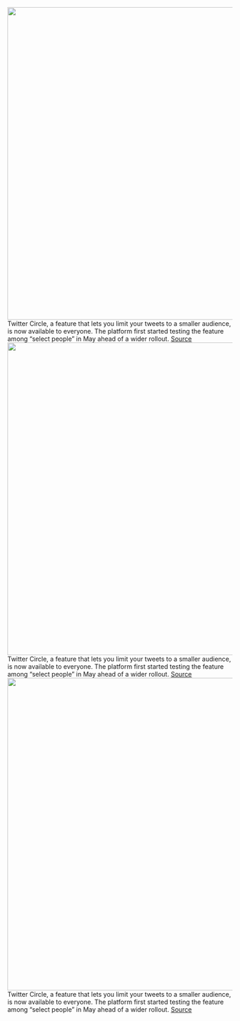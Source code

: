 <img src='https://cdn.vox-cdn.com/thumbor/9V20Fc2tO1sgaWcYiyQy8YdLo4A=/0x0:2160x2160/1200x800/filters:focal(914x527:1258x871)/cdn.vox-cdn.com/uploads/chorus_image/image/71301653/twitter_circle_feature.0.png' width='700px' /><br/>
Twitter Circle, a feature that lets you limit your tweets to a smaller audience, is now available to everyone. The platform first started testing the feature among “select people” in May ahead of a wider rollout.
<a href='https://www.theverge.com/2022/8/30/23328616/twitter-circle-now-available-everyone-limit-tweets-privacy'> Source <a/><img src='https://cdn.vox-cdn.com/thumbor/9V20Fc2tO1sgaWcYiyQy8YdLo4A=/0x0:2160x2160/1200x800/filters:focal(914x527:1258x871)/cdn.vox-cdn.com/uploads/chorus_image/image/71301653/twitter_circle_feature.0.png' width='700px' /><br/>
Twitter Circle, a feature that lets you limit your tweets to a smaller audience, is now available to everyone. The platform first started testing the feature among “select people” in May ahead of a wider rollout.
<a href='https://www.theverge.com/2022/8/30/23328616/twitter-circle-now-available-everyone-limit-tweets-privacy'> Source <a/><img src='https://cdn.vox-cdn.com/thumbor/9V20Fc2tO1sgaWcYiyQy8YdLo4A=/0x0:2160x2160/1200x800/filters:focal(914x527:1258x871)/cdn.vox-cdn.com/uploads/chorus_image/image/71301653/twitter_circle_feature.0.png' width='700px' /><br/>
Twitter Circle, a feature that lets you limit your tweets to a smaller audience, is now available to everyone. The platform first started testing the feature among “select people” in May ahead of a wider rollout.
<a href='https://www.theverge.com/2022/8/30/23328616/twitter-circle-now-available-everyone-limit-tweets-privacy'> Source <a/>